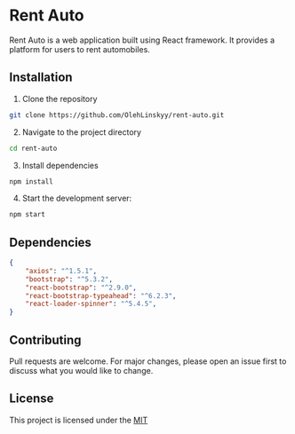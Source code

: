 # Rent Auto

Rent Auto is a web application built using React framework. It provides a platform for users to rent automobiles.

## Installation

1. Clone the repository
```bash
git clone https://github.com/OlehLinskyy/rent-auto.git
```
2. Navigate to the project directory
```bash
cd rent-auto
```
3. Install dependencies
```bash
npm install
```
4. Start the development server: 
```bash
npm start
```

## Dependencies

```json
{
    "axios": "^1.5.1",
    "bootstrap": "^5.3.2",
    "react-bootstrap": "^2.9.0",
    "react-bootstrap-typeahead": "^6.2.3",
    "react-loader-spinner": "^5.4.5",
}
```

## Contributing

Pull requests are welcome. For major changes, please open an issue first
to discuss what you would like to change.

## License

This project is licensed under the [MIT](https://choosealicense.com/licenses/mit/)